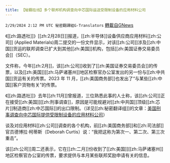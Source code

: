 ```yaml
---
title: 【秘翻在线】多个联邦机构调查向中芯国际运送受限制设备的应用材料公司
---
```

`2/29/2024 2:12 PM UTC 秘密翻譯組G-Translators` [轉載自GNews](https://gnews.org/articles/2353280)

《[[zh:路透社]]》[[zh:2月28日]]报道，[[zh:半导体]]设备供应商应用材料[[zh:公司]] (Applied Materials)周二提交的一份文件显示，对该[[zh:公司]]涉及[[zh:中国]]货运的联邦调查已扩大到其他[[zh:美国]]机构，包括[[zh:美国证券交易委员会]]（SEC）。

文件称，今年[[zh:2月]]，该[[zh:公司]]收到了[[zh:美国证券交易委员会]]的传票，以及[[zh:美国]][[zh:马萨诸塞州]]地区检察官办公室发出的另一份与[[zh:中共国]]货运有关的传票。2023 年 11 月，[[zh:美国商务部]]也发出了“与某些[[zh:中国]]客户货物有关”的传票。

《[[zh:路透社]]》去年[[zh:11月]]曾报道，三位熟悉此事的人士称，该[[zh:公司]]正在接受[[zh:美国]][[zh:刑事调查]]，原因是可能规避对[[zh:中共国]]顶级[[zh:芯片]]制造商[[zh:中芯国际]]的出口限制。（详见[[zh:秘密翻译组]]的文章：[美国刑事调查向中芯国际提供受限制设备的应用材料公司](https://gnews.org/m/1987224)）

谈及对应用材料[[zh:公司]]调查的各个机构，前[[zh:美国商务部]]和[[zh:司法部]]官员德博拉·柯蒂斯（Deborah Curtis）说：“我把这称为第次一、第二次、第三次重击”。

该[[zh:公司]]周二还表示，它在[[zh:二月]]份收到了[[zh:美国]][[zh:马萨诸塞州]]地区检察官办公室的传票，要求提供与本月某些联邦奖励申请有关的信息。
